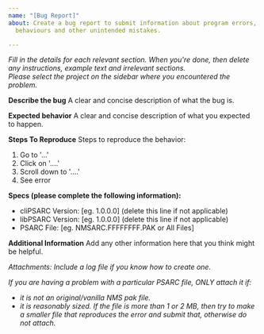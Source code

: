 ```yaml
---
name: "[Bug Report]"
about: Create a bug report to submit information about program errors, unpexpected
  behaviours and other unintended mistakes.

---
```


_Fill in the details for each relevant section._
_When you're done, then delete any instructions, example text and irrelevant sections._  
_Please select the project on the sidebar where you encountered the problem._

**Describe the bug**
A clear and concise description of what the bug is.

**Expected behavior**
A clear and concise description of what you expected to happen.

**Steps To Reproduce**
Steps to reproduce the behavior:
1. Go to '...'
2. Click on '....'
3. Scroll down to '....'
4. See error

**Specs (please complete the following information):**
 - cliPSARC Version: [eg. 1.0.0.0] (delete this line if not applicable)
 - libPSARC Version: [eg. 1.0.0.0] (delete this line if not applicable)
 - PSARC File: [eg. NMSARC.FFFFFFFF.PAK or All Files]

**Additional Information**
Add any other information here that you think might be helpful.

_Attachments:_
_Include a log file if you know how to create one._  

_If you are having a problem with a particular PSARC file, ONLY attach it if:_  
 - _it is not an original/vanilla NMS pak file._
 - _it is reasonably sized. If the file is more than 1 or 2 MB, then try to make a smaller file that reproduces the error and submit that, otherwise do not attach._
